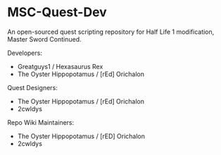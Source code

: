 # MSC-Quest-Dev
An open-sourced quest scripting repository for Half Life 1 modification, Master Sword Continued.

Developers:
- Greatguys1 / Hexasaurus Rex
- The Oyster Hippopotamus / [rEd] Orichalon

Quest Designers:
- The Oyster Hippopotamus / [rEd] Orichalon
- 2cwldys

Repo Wiki Maintainers:
- The Oyster Hippopotamus / [rED] Orichalon
- 2cwldys
